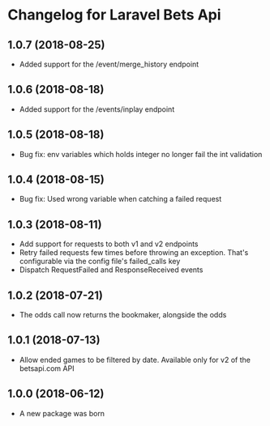 # Changelog for Laravel Bets Api

## 1.0.7 (2018-08-25)
- Added support for the /event/merge_history endpoint

## 1.0.6 (2018-08-18)
- Added support for the /events/inplay endpoint

## 1.0.5 (2018-08-18)
- Bug fix: env variables which holds integer no longer fail the int validation

## 1.0.4 (2018-08-15)
- Bug fix: Used wrong variable when catching a failed request

## 1.0.3 (2018-08-11)
- Add support for requests to both v1 and v2 endpoints
- Retry failed requests few times before throwing an exception. That's configurable via the config file's failed_calls key
- Dispatch RequestFailed and ResponseReceived events

## 1.0.2 (2018-07-21)
- The odds call now returns the bookmaker, alongside the odds

## 1.0.1 (2018-07-13)
- Allow ended games to be filtered by date. Available only for v2 of the betsapi.com API

## 1.0.0 (2018-06-12)
- A new package was born